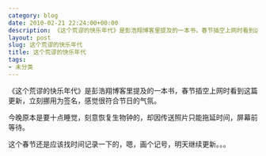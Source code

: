 ```yaml
---
category: blog
date: 2010-02-21 22:24:00+00:00
description: 《这个荒谬的快乐年代》是彭浩翔博客里提及的一本书，春节插空上网时看到这篇更新，立
layout: post
slug: 这个荒谬的快乐年代
title: 这个荒谬的快乐年代
tags:
- 未分类
---
```


《这个荒谬的快乐年代》是彭浩翔博客里提及的一本书，春节插空上网时看到这篇更新，立刻挪用为签名，感觉很符合节日的气氛。

今晚原本是要十点睡觉，刻意恢复生物钟的，却因传送照片只能拖延时间，屏幕前等待。

这个春节还是应该找时间记录一下的，嗯，画个记号，明天继续更新。。。

